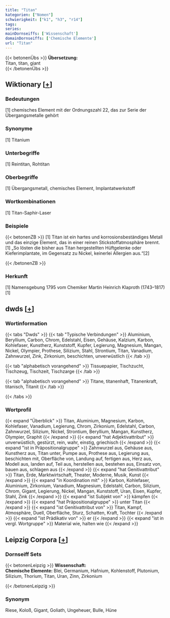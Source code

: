 ```yaml
---
title: "Titan"
kategorien: ["Nomen"]
schwierigkeit: ["k1", "h3", "r14"]
tags:
series:
mainDornseiffs: ['Wissenschaft']
domainDornseiffs: ['Chemische Elemente']
url: "Titan"
---
```


{{< betonenÜbs >}}
**Übersetzung:**  
Titan, titan, giant  
{{< /betonenÜbs >}}

## Wiktionary [[+](https://de.wiktionary.org/wiki/Titan)]

### Bedeutungen
[1] chemisches Element mit der Ordnungszahl 22, das zur Serie der Übergangsmetalle gehört  

### Synonyme
[1] Titanium  

### Unterbegriffe
[1] Reintitan, Rohtitan  

### Oberbegriffe
[1] Übergangsmetall, chemisches Element, Implantatwerkstoff  

### Wortkombinationen
[1] Titan-Saphir-Laser  

### Beispiele
{{< betonenZB >}}
[1] Titan ist ein hartes und korrosionsbeständiges Metall und das einzige Element, das in einer reinen Stickstoffatmosphäre brennt.  
[1] „So lösten die bisher aus Titan hergestellten Hüftgelenke oder Kieferimplantate, im Gegensatz zu Nickel, keinerlei Allergien aus.“[2]  

{{< /betonenZB >}}
### Herkunft
[1] Namensgebung 1795 vom Chemiker Martin Heinrich Klaproth (1743–1817)[1]  



## dwds [[+](https://www.dwds.de/wb/Titan)]

### Wortinformation
{{< tabs "Dwds" >}}
{{< tab "Typische Verbindungen" >}}
Aluminium, Beryllium, Carbon, Chrom, Edelstahl, Eisen, Gehäuse, Kalzium, Karbon, Kohlefaser, Kunstherz, Kunststoff, Kupfer, Legierung, Magnesium, Mangan, Nickel, Olympier, Prothese, Silizium, Stahl, Strontium, Titan, Vanadium, Zahnwurzel, Zink, Zirkonium, beschichten, unverwüstlich
{{< /tab >}}

{{< tab "alphabetisch vorangehend" >}}
Tissuepapier, Tischzucht, Tischzeug, Tischzeit, Tischzarge
{{< /tab >}}

{{< tab "alphabetisch vorangehend" >}}
Titane, titanenhaft, Titanenkraft, titanisch, Titanit
{{< /tab >}}

{{< /tabs >}}

### Wortprofil
{{< expand "Überblick" >}} Titan, Aluminium, Magnesium, Karbon, Kohlefaser, Vanadium, Legierung, Chrom, Zirkonium, Edelstahl, Carbon, Zahnwurzel, Silizium, Nickel, Strontium, Beryllium, Mangan, Kunstherz, Olympier, Graphit {{< /expand >}}
{{< expand "hat Adjektivattribut" >}} unverwüstlich, gestürzt, rein, wahr, einstig, griechisch {{< /expand >}}
{{< expand "ist in Präpositionalgruppe" >}} Zahnwurzel aus, Gehäuse aus, Kunstherz aus, Titan unter, Pumpe aus, Prothese aus, Legierung aus, beschichten mit, Oberfläche von, Landung auf, fertigen aus, Herz aus, Modell aus, landen auf, Teil aus, herstellen aus, bestehen aus, Einsatz von, bauen aus, schlagen aus {{< /expand >}}
{{< expand "hat Genitivattribut" >}} Titan, Erde, Marktwirtschaft, Theater, Moderne, Musik, Kunst {{< /expand >}}
{{< expand "in Koordination mit" >}} Karbon, Kohlefaser, Aluminium, Zirkonium, Vanadium, Magnesium, Edelstahl, Carbon, Silizium, Chrom, Gigant, Legierung, Nickel, Mangan, Kunststoff, Uran, Eisen, Kupfer, Stahl, Zink {{< /expand >}}
{{< expand "ist Subjekt von" >}} kämpfen {{< /expand >}}
{{< expand "hat Präpositionalgruppe" >}} unter Titan {{< /expand >}}
{{< expand "ist Genitivattribut von" >}} Titan, Kampf, Atmosphäre, Duell, Oberfläche, Sturz, Schatten, Kraft, Tochter {{< /expand >}}
{{< expand "ist Prädikativ von" >}} er {{< /expand >}}
{{< expand "ist in vergl. Wortgruppe" >}} Material wie, halten wie {{< /expand >}}

## Leipzig Corpora [[+](https://corpora.uni-leipzig.de/en/res?word=Titan&corpusId=deu_newscrawl-public_2018)]

### Dornseiff Sets
{{< betonenLeipzig >}}
**Wissenschaft:**  
**Chemische Elemente:** Blei, Germanium, Hafnium, Kohlenstoff, Plutonium, Silizium, Thorium, Titan, Uran, Zinn, Zirkonium  

{{< /betonenLeipzig >}}

### Synonym
Riese, Koloß, Gigant, Goliath, Ungeheuer, Bulle, Hüne

